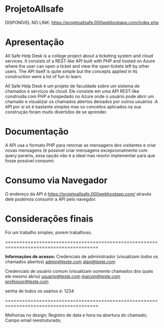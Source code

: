 # ProjetoAllsafe

DISPONÍVEL NO LINK: https://projetoallsafe.000webhostapp.com/index.php

# Apresentação

All Safe Help Desk is a college project about a ticketing system and cloud services. It consists of a REST-like API built with PHP and hosted on Azure where the user can open a ticket and view the open tickets left by other users. The API itself is quite simple but the concepts applied in its construction were a lot of fun to learn.


All Safe Help Desk é um projeto de faculdade sobre um sistema de chamados e serviços de cloud. Ele consiste em uma API REST-like construída com PHP e hospedado no Azure onde o usuário pode abrir um chamado e visualizar os chamados abertos deixados por outros usuários .A API por si só é bastante simples mas os conceitos aplicados na sua construção foram muito divertidos de se aprender.

# Documentação

A API usa o formato PHP para retornar as mensagens dos visitantes e criar novas mensagens (é possível criar mensagens excepcionalmente com query params, essa opção não é a ideal mas resolvi implementar para que fosse possível consumir.

# Consumo via Navegador

O endereço da API é https://projetoallsafe.000webhostapp.com/ através dele podemos consumir a API pelo navegdor.
# Considerações finais

Foi um trabalho simples,  porem  trabalhoso.

=======================================================================================

**Informações de acesso:**
Credenciais de administrador (visualizam *todos* os chamados abertos)
admin@teste.com
alan@teste.com

Credenciais de usuário comum (visualizam *somente* chamados dos quais ele mesmo abriu)
usuario@teste.com
maicon@teste.com
professor@teste.com

senha de todos os usários é: 1234

=======================================================================================


Melhorias no design;
Registro de data e hora na abertura do chamado;
Campo email reestruturado;

